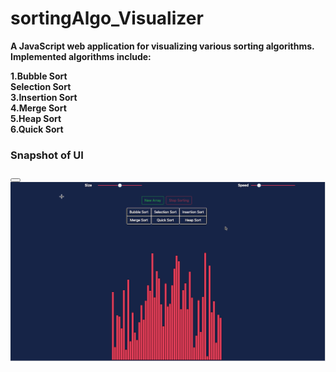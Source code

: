 # sortingAlgo_Visualizer

<b>A JavaScript web application for visualizing various sorting algorithms. Implemented algorithms include:</b>

<b>1.Bubble Sort</b><br>
<b>Selection Sort</b><br>
<b>3.Insertion Sort</b><br>
<b>4.Merge Sort</b><br>
<b>5.Heap Sort</b><br>
<b>6.Quick Sort</b><br>

<h3>Snapshot of UI</h3> 
<button type="button"><a></a></button> 
<img src = "https://github.com/shaili12/sortingAlgo_Visualizer/blob/master/preview/Screenshot%202022-11-15%20at%208.10.26%20PM.png">

